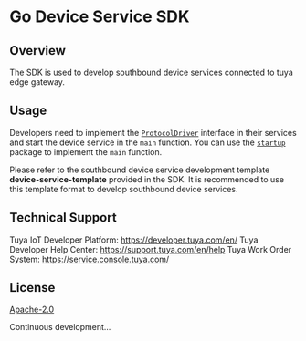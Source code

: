 # Go Device Service SDK

## Overview

The SDK is used to develop southbound device services connected to tuya edge gateway.

## Usage

Developers need to implement the [`ProtocolDriver`](./pkg/models/protocoldriver.go) interface in their services and start the device service in the `main` function. You can use the [`startup`](./pkg/startup/bootstrap.go) package to implement the `main` function.

Please refer to the southbound device service development template **device-service-template** provided in the SDK. It is recommended to use this template format to develop southbound device services.

## Technical Support

Tuya IoT Developer Platform: https://developer.tuya.com/en/
Tuya Developer Help Center: https://support.tuya.com/en/help
Tuya Work Order System: https://service.console.tuya.com/

## License

[Apache-2.0](LICENSE)

Continuous development...